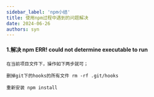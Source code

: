 ```yaml
---
sidebar_label: 'npm小结'
title: 使用npm过程中遇到的问题解决
date: 2024-06-26
authors: syn
---
```

#### 1.解决 npm ERR! could not determine executable to run
```
在当前项目文件下，操作如下两步就可；

删掉git下的hooks的所有文件 rm -rf .git/hooks

重新安装 npm install